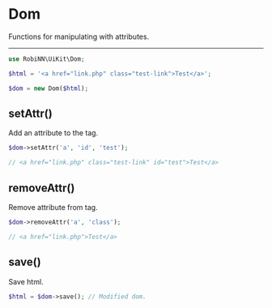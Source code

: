 # Dom

Functions for manipulating with attributes.

---

```php
use RobiNN\UiKit\Dom;

$html = '<a href="link.php" class="test-link">Test</a>';

$dom = new Dom($html);
```

## setAttr()

Add an attribute to the tag.

```php
$dom->setAttr('a', 'id', 'test');

// <a href="link.php" class="test-link" id="test">Test</a>
```

## removeAttr()

Remove attribute from tag.

```php
$dom->removeAttr('a', 'class');

// <a href="link.php">Test</a>
```

## save()

Save html.

```php
$html = $dom->save(); // Modified dom.
```

